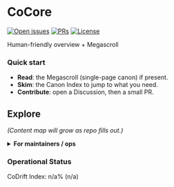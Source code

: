 # CoCore



[![Open issues](https://img.shields.io/github/issues/rickballard/CoCore)](../../issues) [![PRs](https://img.shields.io/github/issues-pr/rickballard/CoCore)](../../pulls) [![License](https://img.shields.io/github/license/rickballard/CoCore)](./LICENSE)

Human-friendly overview + Megascroll

### Quick start
- **Read**: the Megascroll (single-page canon) if present.
- **Skim**: the Canon Index to jump to what you need.
- **Contribute**: open a Discussion, then a small PR.

## Explore
_(Content map will grow as repo fills out.)_

<details>
<summary><b>For maintainers / ops</b></summary>

- Scripts live under ops/ and .github/.
- Seed-kit: see CoCache → ops/kits/Build-CoSuiteSeedKit.ps1.

</details>

<!-- BEGIN: STATUS -->
### Operational Status
CoDrift Index: n/a% (n/a)
<!-- END: STATUS -->

